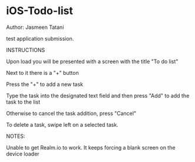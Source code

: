 # iOS-Todo-list
Author: Jasmeen Tatani

test application submission. 

INSTRUCTIONS

Upon load you will be presented with a screen with the title "To do list" 

Next to it there is a "+" button 

Press the "+" to add a new task 

Type the task into the designated text field and then press "Add" to add the task to the list 

Otherwise to cancel the task addition, press "Cancel"

To delete a task, swipe left on a selected task. 

NOTES: 

Unable to get Realm.io to work. It keeps forcing a blank screen on the device loader

